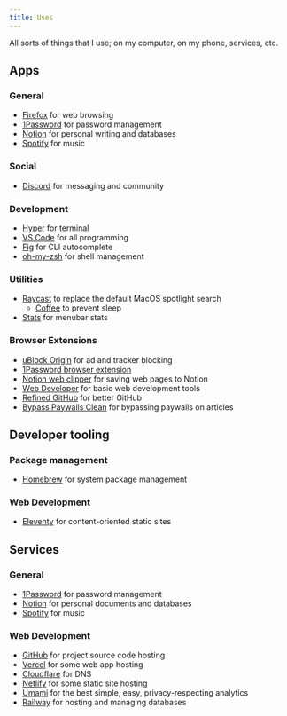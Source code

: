 ```yaml
---
title: Uses
---
```


All sorts of things that I use; on my computer, on my phone, services, etc.

## Apps

### General

- [Firefox](https://www.mozilla.org/en-US/firefox/new/) for web browsing
- [1Password](https://1password.com/) for password management
- [Notion](https://notion.so/) for personal writing and databases
- [Spotify](https://spotify.com/) for music

### Social

- [Discord](https://discord.com/) for messaging and community

### Development

- [Hyper](https://hyper.is/) for terminal
- [VS Code](https://code.visualstudio.com/) for all programming
- [Fig](https://fig.io/) for CLI autocomplete
- [oh-my-zsh](https://ohmyz.sh/) for shell management

### Utilities

- [Raycast](https://raycast.com/) to replace the default MacOS spotlight search
    - [Coffee](https://www.raycast.com/mooxl/coffee) to prevent sleep
- [Stats](https://github.com/exelban/stats) for menubar stats

### Browser Extensions

- [uBlock Origin](https://github.com/gorhill/uBlock/) for ad and tracker blocking
- [1Password browser extension](https://1password.com/downloads/browser-extension/)
- [Notion web clipper](https://www.notion.so/web-clipper) for saving web pages to Notion
- [Web Developer](https://chrispederick.com/work/web-developer/) for basic web development tools
- [Refined GitHub](https://github.com/refined-github/refined-github) for better GitHub
- [Bypass Paywalls Clean](https://gitlab.com/magnolia1234/bypass-paywalls-chrome-clean) for bypassing paywalls on articles

## Developer tooling

### Package management

- [Homebrew](https://brew.sh/) for system package management


### Web Development

- [Eleventy](https://www.11ty.dev/) for content-oriented static sites

## Services

### General

- [1Password](https://1password.com/) for password management
- [Notion](https://notion.so/) for personal documents and databases
- [Spotify](https://spotify.com/) for music

### Web Development

- [GitHub](https://github.com/) for project source code hosting
- [Vercel](https://vercel.com/) for some web app hosting
- [Cloudflare](https://cloudflare.com/) for DNS
- [Netlify](https://www.netlify.com/) for some static site hosting
- [Umami](https://umami.is/) for the best simple, easy, privacy-respecting analytics
- [Railway](https://railway.app/) for hosting and managing databases
